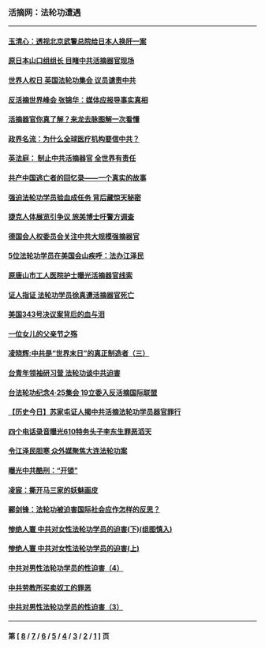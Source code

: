 ### 活摘网：法轮功遭遇
---
#### [玉清心：透视北京武警总院给日本人换肝一案](../../pages/nf5881/n13771978.md?10060430) 
#### [原日本山口组组长 目睹中共活摘器官现场](../../pages/nf5881/n13767360.md?10060430) 
#### [世界人权日 英国法轮功集会 议员谴责中共](../../pages/nf5881/n13431763.md?10060430) 
#### [反活摘世界峰会 张锦华：媒体应报导事实真相](../../pages/nf5881/n13278502.md?10060430) 
#### [活摘器官你真了解？来龙去脉图解一次看懂](../../pages/nf5881/n13013820.md?10060430) 
#### [政界名流：为什么全球医疗机构要信中共？](../../pages/nf5881/n11945479.md?10060430) 
#### [英法庭： 制止中共活摘器官 全世界有责任](../../pages/nf5881/n11330691.md?10060430) 
#### [共产中国逃亡者的回忆录——一个真实的故事](../../pages/nf5881/n10918649.md?10060430) 
#### [强迫法轮功学员验血成任务 背后藏惊天秘密](../../pages/nf5881/n4252384.md?10060430) 
#### [捷克人体展览引争议 旅美博士吁警方调查](../../pages/nf5881/n9429187.md?10060430) 
#### [德国会人权委员会关注中共大规模强摘器官](../../pages/nf5881/n8418950.md?10060430) 
#### [5位法轮功学员在美国会山疾呼：法办江泽民](../../pages/nf5881/n8101519.md?10060430) 
#### [原唐山市工人医院护士曝光活摘器官线索](../../pages/nf5881/n8076384.md?10060430) 
#### [证人指证 法轮功学员徐真遭活摘器官死亡](../../pages/nf5881/n8042467.md?10060430) 
#### [美国343号决议案背后的血与泪](../../pages/nf5881/n8020684.md?10060430) 
#### [一位女儿的父亲节之殇](../../pages/nf5881/n8014122.md?10060430) 
#### [凌晓辉:中共是“世界末日”的真正制造者（三）](../../pages/nf5881/n4210333.md?10060430) 
#### [台青年领袖研习营 法轮功谈中共迫害](../../pages/nf5881/n4141857.md?10060430) 
#### [台法轮功纪念4‧25集会 19立委入反活摘国际联盟](../../pages/nf5881/n4141821.md?10060430) 
#### [【历史今日】苏家屯证人揭中共活摘法轮功学员器官罪行](../../pages/nf5881/n4135912.md?10060430) 
#### [四个电话录音曝光610特务头子李东生罪恶滔天](../../pages/nf5881/n4040060.md?10060430) 
#### [令江泽民胆寒 众外媒聚焦大连法轮功案](../../pages/nf5881/n3932671.md?10060430) 
#### [曝光中共酷刑：“开锁”](../../pages/nf5881/n3889373.md?10060430) 
#### [凌宸：撕开马三家的妖魅画皮](../../pages/nf5881/n3849369.md?10060430) 
#### [郦剑锋：法轮功被迫害国际社会应作怎样的反思？](../../pages/nf5881/n3824560.md?10060430) 
#### [惨绝人寰 中共对女性法轮功学员的迫害(下)(组图慎入)](../../pages/nf5881/n3816285.md?10060430) 
#### [惨绝人寰 中共对女性法轮功学员的迫害(上)](../../pages/nf5881/n3815374.md?10060430) 
#### [中共对男性法轮功学员的性迫害（4）](../../pages/nf5881/n3769144.md?10060430) 
#### [中共劳教所买卖奴工的罪恶](../../pages/nf5881/n3769378.md?10060430) 
#### [中共对男性法轮功学员的性迫害（3）](../../pages/nf5881/n3768231.md?10060430) 

---
#### 第 [ [8](./8.md?10060430) / [7](./7.md?10060430) / [6](./6.md?10060430) / [5](./5.md?10060430) / [4](./4.md?10060430) / [3](./3.md?10060430) / [2](./2.md?10060430) / [1](./1.md?10060430) ] 页
